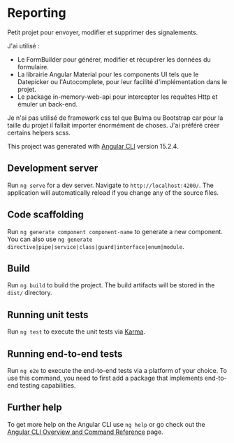 # Reporting

Petit projet pour envoyer, modifier et supprimer des signalements.

J'ai utilisé : 
- Le FormBuilder pour générer, modifier et récupérer les données du formulaire.
- La librairie Angular Material pour les components UI tels que le Datepicker ou l'Autocomplete, pour leur facilité d'implémentation dans le projet.
- Le package in-memory-web-api pour intercepter les requêtes Http et émuler un back-end.

Je n'ai pas utilisé de framework css tel que Bulma ou Bootstrap car pour la taille du projet il fallait importer énormément de choses. J'ai préféré créer certains helpers scss.

This project was generated with [Angular CLI](https://github.com/angular/angular-cli) version 15.2.4.

## Development server

Run `ng serve` for a dev server. Navigate to `http://localhost:4200/`. The application will automatically reload if you change any of the source files.

## Code scaffolding

Run `ng generate component component-name` to generate a new component. You can also use `ng generate directive|pipe|service|class|guard|interface|enum|module`.

## Build

Run `ng build` to build the project. The build artifacts will be stored in the `dist/` directory.

## Running unit tests

Run `ng test` to execute the unit tests via [Karma](https://karma-runner.github.io).

## Running end-to-end tests

Run `ng e2e` to execute the end-to-end tests via a platform of your choice. To use this command, you need to first add a package that implements end-to-end testing capabilities.

## Further help

To get more help on the Angular CLI use `ng help` or go check out the [Angular CLI Overview and Command Reference](https://angular.io/cli) page.
